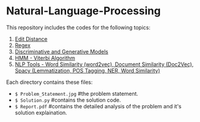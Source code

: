 # Natural-Language-Processing

This repository includes the codes for the following topics:

1. [Edit Distance](https://github.com/shrebox/Natural-Language-Processing/tree/master/1.%20Edit%20Distance)
2. [Regex](https://github.com/shrebox/Natural-Language-Processing/tree/master/2.%20Regex)
3. [Discriminative and Generative Models](https://github.com/shrebox/Natural-Language-Processing/tree/master/3.%20Generative%20and%20Discriminative%20Models)
4. [HMM - Viterbi Algorithm](https://github.com/shrebox/Natural-Language-Processing/tree/master/4.%20HMM%20-%20Veterbi)
5. [NLP Tools - Word Similarity (word2vec), Document Similarity (Doc2Vec), Spacy (Lemmatization, POS Tagging, NER, Word Similarity)](https://github.com/shrebox/Natural-Language-Processing/tree/master/5.%20NLP%20Tools)

Each directory contains these files:

* ```$ Problem_Statement.jpg``` #the problem statement.
* ```$ Solution.py``` #contains the solution code.
* ```$ Report.pdf``` #contains the detailed analysis of the problem and it's solution explaination.
